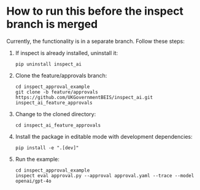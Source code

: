 # How to run this before the inspect branch is merged

Currently, the functionality is in a separate branch. Follow these steps:

1. If inspect is already installed, uninstall it:

   ```
   pip uninstall inspect_ai
   ```

2. Clone the feature/approvals branch:

   ```
   cd inspect_approval_example
   git clone -b feature/approvals https://github.com/UKGovernmentBEIS/inspect_ai.git inspect_ai_feature_approvals
   ```

3. Change to the cloned directory:

   ```
   cd inspect_ai_feature_approvals
   ```

4. Install the package in editable mode with development dependencies:

   ```
   pip install -e ".[dev]"
   ```

5. Run the example:

   ```
   cd inspect_approval_example
   inspect eval approval.py --approval approval.yaml --trace --model openai/gpt-4o
   ```
